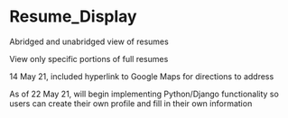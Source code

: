 # Resume_Display

Abridged and unabridged view of resumes

View only specific portions of full resumes

14 May 21, included hyperlink to Google Maps for directions to address

As of 22 May 21, will begin implementing Python/Django functionality so users can create their own profile and fill in their own information

